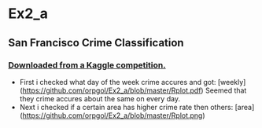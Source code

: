 # Ex2_a

## San Francisco Crime Classification
### [Downloaded from a Kaggle competition.](https://www.kaggle.com/c/sf-crime/data?test.csv.zip)

* First i checked what day of the week crime accures and got: 
[weekly] (https://github.com/orpgol/Ex2_a/blob/master/Rplot.pdf)
  Seemed that they crime accures about the same on every day.
* Next i checked if a certain area has higher crime rate then others:
[area] (https://github.com/orpgol/Ex2_a/blob/master/Rplot.png)
